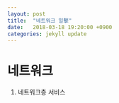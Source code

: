 ```yaml
---
layout: post
title:  "네트워크 일擊"
date:   2018-03-18 19:20:00 +0900
categories: jekyll update
---
```

# 네트워크

1. 네트워크층 서비스
